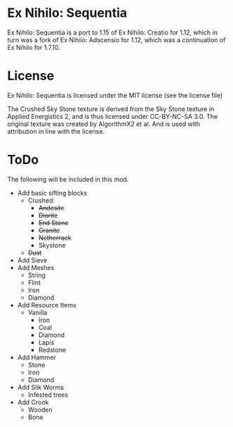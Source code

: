 # Ex Nihilo: Sequentia
Ex Nihilo: Sequentia is a port to 1.15 of Ex Nihilo: Creatio for 1.12, which in turn was a fork of Ex Nihilo: Adscensio for 1.12, which was a continuation of Ex Nihilo for 1.7.10.

# License
Ex Nihilo: Sequentia is licensed under the MIT license (see the license file)

The Crushed Sky Stone texture is derived from the Sky Stone texture in Applied Energistics 2, and is thus licensed under CC-BY-NC-SA 3.0. The original texture was created by AlgorithmX2 et al. And is used with attribution in line with the license.

# ToDo
The following will be included in this mod.
- Add basic sifting blocks
  - Crushed:
    - ~~Andesite~~
    - ~~Diorite~~
    - ~~End Stone~~
    - ~~Granite~~
    - ~~Netherrack~~
    - Skystone
  - ~~Dust~~
- Add Sieve
- Add Meshes
  - String
  - Flint
  - Iron
  - Diamond
- Add Resource Items
  - Vanilla
    - Iron
    - Coal
    - Diamond
    - Lapis
    - Redstone
- Add Hammer
  - Stone
  - Iron
  - Diamond
- Add Slik Worms
  - Infested trees
- Add Crook
  - Wooden
  - Bone
